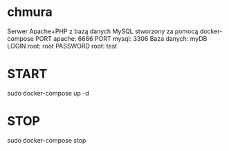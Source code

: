 # chmura
Serwer Apache+PHP z bazą danych MySQL stworzony za pomocą docker-compose
PORT apache: 6666
PORT mysql: 3306
Baza danych: myDB
LOGIN root: root
PASSWORD root: test

# START
sudo docker-compose up -d

# STOP
sudo docker-compose stop
